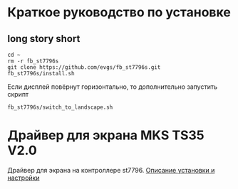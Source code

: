 # Краткое руководство по установке

## long story short

```console
cd ~ 
rm -r fb_st7796s
git clone https://github.com/evgs/fb_st7796s.git
fb_st7796s/install.sh
```
Если дисплей повёрнут горизонтально, то дополнительно запустить скрипт
```console
fb_st7796s/switch_to_landscape.sh
```

# Драйвер для экрана MKS TS35 V2.0

Драйвер для экрана на контроллере st7796. [Описание установки и настройки](https://sergey1560.github.io/fb4s_howto/mks_ts35/)
